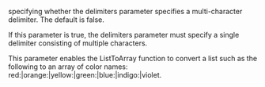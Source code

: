 specifying whether the delimiters parameter specifies a multi-character delimiter. The default is false.

If this parameter is true, the delimiters parameter must specify a single delimiter consisting of multiple characters.

This parameter enables the ListToArray function to convert a list such as the following to an array of color names: red:|orange:|yellow:|green:|blue:|indigo:|violet.
